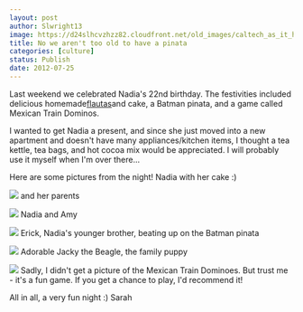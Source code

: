 ```yaml
---
layout: post
author: Slwright13
image: https://d24slhcvzhzz82.cloudfront.net/old_images/caltech_as_it_happens/6a0105349b8251970b0176170df9d5970c.jpg
title: No we aren't too old to have a pinata
categories: [culture]
status: Publish
date: 2012-07-25
---
```


Last weekend we celebrated Nadia's 22nd birthday. The festivities included delicious homemade[flautas](https://www.google.com/search?q=flautas&amp;hl=en&amp;sa=X&amp;prmd=imvnse&amp;tbm=isch&amp;tbo=u&amp;source=univ&amp;ei=-mgQUN79Momc9gTG1YCgCQ&amp;ved=0CH8QsAQ&amp;biw=1198&amp;bih=754)and cake, a Batman pinata, and a game called Mexican Train Dominos.

I wanted to get Nadia a present, and since she just moved into a new apartment and doesn't have many appliances/kitchen items, I thought a tea kettle, tea bags, and hot cocoa mix would be appreciated. I will probably use it myself when I'm over there...

Here are some pictures from the night!
Nadia with her cake :)


![](https://d24slhcvzhzz82.cloudfront.net/old_images/caltech_as_it_happens/6a0105349b8251970b0176170dfd9e970c.jpg)
and her parents


![](https://d24slhcvzhzz82.cloudfront.net/old_images/caltech_as_it_happens/6a0105349b8251970b016769191a43970b.jpg)
Nadia and Amy


![](https://d24slhcvzhzz82.cloudfront.net/old_images/caltech_as_it_happens/6a0105349b8251970b016769191122970b.jpg)
Erick, Nadia's younger brother, beating up on the Batman pinata


![](https://d24slhcvzhzz82.cloudfront.net/old_images/caltech_as_it_happens/6a0105349b8251970b0176170dee4b970c.jpg)
Adorable Jacky the Beagle, the family puppy


![](https://d24slhcvzhzz82.cloudfront.net/old_images/caltech_as_it_happens/6a0105349b8251970b017743f43f7f970d.jpg)
Sadly, I didn't get a picture of the Mexican Train Dominoes. But trust me - it's a fun game. If you get a chance to play, I'd recommend it!

All in all, a very fun night :)
Sarah

